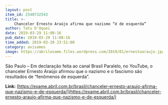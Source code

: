 ```yaml
---
layout: post
item_id: 2540732543
title: >-
    Chanceler Ernesto Araújo afirma que nazismo “é de esquerda”
author: Tatu D'Oquei
date: 2019-03-29 11:08:16
pub_date: 2019-03-29 11:08:16
time_added: 2019-03-29 23:51:00
category: avisamos
image: https://abrilexame.files.wordpress.com/2019/01/ernestoaraujo.jpg?quality=70&strip=info&w=680&h=453&crop=1
---
```


São Paulo – Em declaração feita ao canal Brasil Paralelo, no YouTube, o chanceler Ernesto Araújo afirmou que o nazismo e o fascismo são resultados de “fenômenos de esquerda”.

**Link:** [https://exame.abril.com.br/brasil/chanceler-ernesto-araujo-afirma-que-nazismo-e-de-esquerda/](https://exame.abril.com.br/brasil/chanceler-ernesto-araujo-afirma-que-nazismo-e-de-esquerda/)

